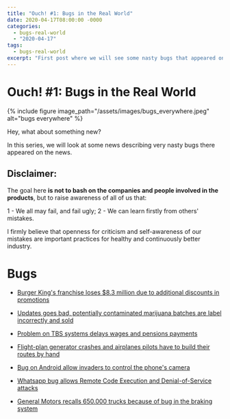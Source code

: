 ```yaml
---
title: "Ouch! #1: Bugs in the Real World"
date: 2020-04-17T08:00:00 -0000
categories:
  - bugs-real-world
  - "2020-04-17"
tags:
  - bugs-real-world
excerpt: "First post where we will see some nasty bugs that appeared on the news."
---
```


# Ouch! #1: Bugs in the Real World

{% include figure image_path="/assets/images/bugs_everywhere.jpeg" alt="bugs everywhere" %}

Hey, what about something new?

In this series, we will look at some news describing very nasty bugs there appeared on the news.

## Disclaimer:

The goal here **is not to bash on the companies and people involved in the products**, but to raise awareness of all of us that:

1 - We all may fail, and fail ugly;
2 - We can learn firstly from others' mistakes.

I firmly believe that openness for criticism and self-awareness of our mistakes are important practices for healthy and continuously better industry.

# Bugs

- [Burger King's franchise loses $8.3 million due to additional discounts in promotions](https://www.fool.com/investing/2019/11/15/software-error-costs-burger-king-franchisee-8m.aspx)

- [Updates goes bad, potentially contaminated marijuana batches are label incorrectly and sold](https://denver.cbslocal.com/2019/11/22/software-glitch-technical-error-delay-recall-potentially-contaminated-marijuana-pot-cannabis-recreational-medical/)

- [Problem on TBS systems delays wages and pensions payments](https://www.dailyrecord.co.uk/news/uk-world-news/tsb-faces-customer-backlash-after-20945186)

- [Flight-plan generator crashes and airplanes pilots have to build their routes by hand](https://www.travelandleisure.com/airlines-airports/british-airways-delays-technical-flight-plan-generator-glitch)

- [Bug on Android allow invaders to control the phone's camera](https://techbeacon.com/security/android-camera-app-bug-could-affect-hundreds-millions-phones)

- [Whatsapp bug allows Remote Code Execution and Denial-of-Service attacks](https://nakedsecurity.sophos.com/2019/11/20/update-whatsapp-now-mp4-video-bug-exposes-your-messages/)

- [General Motors recalls 650.000 trucks because of bug in the braking system](https://marketresearchfeed.com/2019/11/19/general-motors-recalls-650000-trucks-suvs-because-brakes-can-suddenly-engage-wpmt-fox-43/)
